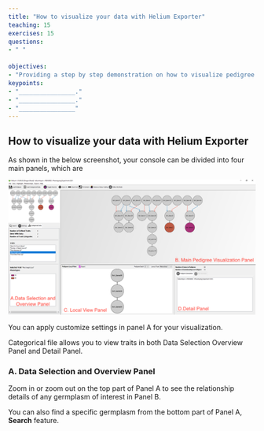 ```yaml
---
title: "How to visualize your data with Helium Exporter"
teaching: 15
exercises: 15
questions:
- " "

objectives:
- "Providing a step by step demonstration on how to visualize pedigree lines alone with rawphenotypic data in all panels."
keypoints:
- "________________."
- "________________."
- "________________"
---
```

## How to visualize your data with Helium Exporter

As shown in the below screenshot, your console can be divided into four main panels, which are 

![Screenshot of main code listing](../fig/helium-exporter-7.png)

You can apply customize settings in panel A for your visualization.


Categorical file allows you to view traits in both Data Selection Overview Panel and Detail Panel. 

### A. Data Selection and Overview Panel

Zoom in or zoom out on the top part of Panel A to see the relationship details of any germplasm of interest in Panel B. 

You can also find a specific germplasm from the bottom part of Panel A, **Search** feature.
